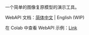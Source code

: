一个简单的图像复原模型的演示工具。

WebAPI 文档：[简体中文](./docs/zh_CN/api_usage.md) | English (WIP)

在 Colab 中查看 WebAPI 示例：[Link](https://colab.research.google.com/drive/1Nog4VS5aHD4uCSylqeb3HF8eiRf8ZRIt?usp=sharing)
